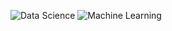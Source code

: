 
   ![Data Science](https://img.shields.io/badge/Data_Science-blue?style=flat-square&logo)
  ![Machine Learning](https://img.shields.io/badge/Machine_Learning-orange?style=flat-square&logo)

